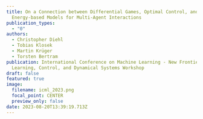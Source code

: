 ```yaml
---
title: On a Connection between Differential Games, Optimal Control, and
  Energy-based Models for Multi-Agent Interactions
publication_types:
  - "0"
authors:
  - Christopher Diehl
  - Tobias Klosek
  - Martin Krüger
  - Torsten Bertram
publication: International Conference on Machine Learning - New Frontiers in
  Learning, Control, and Dynamical Systems Workshop
draft: false
featured: true
image:
  filename: icml_2023.png
  focal_point: CENTER
  preview_only: false
date: 2023-08-20T13:39:19.713Z
---
```

